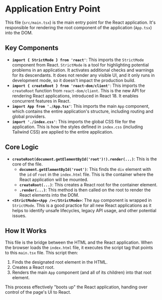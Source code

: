 # Application Entry Point

This file (`src/main.tsx`) is the main entry point for the React application. It's responsible for rendering the root component of the application (`App.tsx`) into the DOM.

## Key Components

- **`import { StrictMode } from 'react'`**: This imports the `StrictMode` component from React. `StrictMode` is a tool for highlighting potential problems in an application. It activates additional checks and warnings for its descendants. It does not render any visible UI, and it only runs in development mode, so it doesn't impact the production build.
- **`import { createRoot } from 'react-dom/client'`**: This imports the `createRoot` function from `react-dom/client`. This is the new API for rendering React applications, introduced in React 18. It enables concurrent features in React.
- **`import App from './App.tsx'`**: This imports the main `App` component, which contains the entire application's structure, including routing and global providers.
- **`import './index.css'`**: This imports the global CSS file for the application. This is how the styles defined in `index.css` (including Tailwind CSS) are applied to the entire application.

## Core Logic

- **`createRoot(document.getElementById('root')!).render(...)`**: This is the core of the file.
  - **`document.getElementById('root')`**: This finds the `div` element with the `id` of `root` in the `index.html` file. This is the container where the React application will be mounted.
  - **`createRoot(...)`**: This creates a React root for the container element.
  - **`.render(...)`**: This method is then called on the root to render the React elements into the DOM.
- **`<StrictMode><App /></StrictMode>`**: The `App` component is wrapped in `StrictMode`. This is a good practice for all new React applications as it helps to identify unsafe lifecycles, legacy API usage, and other potential issues.

## How It Works

This file is the bridge between the HTML and the React application. When the browser loads the `index.html` file, it executes the script tag that points to this `main.tsx` file. This script then:
1. Finds the designated root element in the HTML.
2. Creates a React root.
3. Renders the main `App` component (and all of its children) into that root element.

This process effectively "boots up" the React application, handing over control of the page's UI to React.
